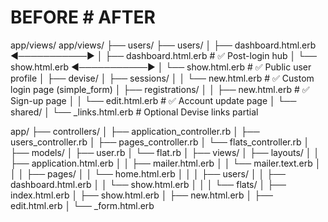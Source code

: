 # BEFORE                                   # AFTER
app/views/                                 app/views/
├── users/                                 ├── users/
│   ├── dashboard.html.erb   ◀───────────▶ │   ├── dashboard.html.erb     # ✅ Post-login hub
│   └── show.html.erb        ◀───────────▶ │   └── show.html.erb          # ✅ Public user profile
                                          │
                                          ├── devise/
                                          │   ├── sessions/
                                          │   │   └── new.html.erb        # ✅ Custom login page (simple_form)
                                          │   ├── registrations/
                                          │   │   ├── new.html.erb        # ✅ Sign-up page
                                          │   │   └── edit.html.erb       # ✅ Account update page
                                          │   └── shared/
                                          │       └── _links.html.erb     # Optional Devise links partial



app/
├── controllers/
│   ├── application_controller.rb
│   ├── users_controller.rb
│   ├── pages_controller.rb
│   └── flats_controller.rb
│
├── models/
│   ├── user.rb
│   └── flat.rb
│
├── views/
│   ├── layouts/
│   │   ├── application.html.erb
│   │   ├── mailer.html.erb
│   │   └── mailer.text.erb
│   │
│   ├── pages/
│   │   └── home.html.erb
│   │
│   ├── users/
│   │   ├── dashboard.html.erb
│   │   └── show.html.erb
│   │
│   └── flats/
│       ├── index.html.erb
│       ├── show.html.erb
│       ├── new.html.erb
│       ├── edit.html.erb
│       └── _form.html.erb
